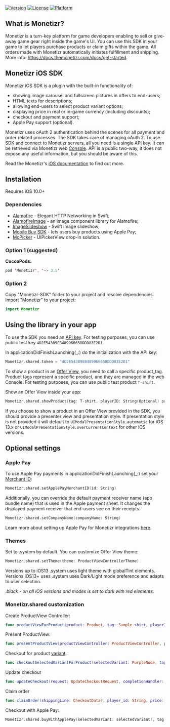[![Version](https://img.shields.io/cocoapods/v/Monetizr.svg?style=flat)](http://cocoapods.org/pods/Monetizr)
[![License](https://img.shields.io/cocoapods/l/Monetizr.svg?style=flat)](http://cocoapods.org/pods/Monetizr)
[![Platform](https://img.shields.io/cocoapods/p/Monetizr.svg?style=flat)](http://cocoapods.org/pods/Monetizr)

## What is Monetizr?
Monetizr is a turn-key platform for game developers enabling to sell or give-away game gear right inside the game's UI. You can use this SDK in your game to let players purchase products or claim gifts within the game.  All orders made with Monetizr automatically initiates fulfillment and shipping. More info: https://docs.themonetizr.com/docs/get-started.
 
## Monetizr iOS SDK
Monetizr iOS SDK is a plugin with the built-in functionality of:
- showing image carousel and fullscreen pictures in offers to end-users;
- HTML texts for descriptions;
- allowing end-users to select product variant options;
- displaying price in real or in-game currency (including discounts);
- checkout and payment support;
- Apple Pay support (optional).

Monetizr uses oAuth 2 authentication behind the scenes for all payment and order related processes. The SDK takes care of managing oAuth 2. To use SDK and connect to Monetizr servers, all you need is a single API key. It can be retrieved via Monetizr web [Console][1]. API is a public two-way, it does not expose any useful information, but you should be aware of this.

Read the Monetizr's [iOS documentation][2] to find out more.

## Installation
Requires iOS 10.0+

### Dependencies
* [Alamofire][8] - Elegant HTTP Networking in Swift;
* [AlamofireImage][9] - an image component library for Alamofire;
* [ImageSlideshow][10] - Swift image slideshow;
* [Mobile Buy SDK][11] - lets users buy products using Apple Pay;
* [McPicker][12] - UIPickerView drop-in solution.

### Option 1 (suggested)
**CocoaPods:**

```swift
pod 'Monetizr', '~> 3.5'
```

### Option 2

Copy "Monetizr-SDK" folder to your project and resolve dependencies. Import "Monetizr" to your project:

```swift
import Monetizr
```

## Using the library in your app

To use the SDK you need an [API key][3]. For testing purposes, you can use public test key `4D2E54389EB489966658DDD83E2D1`.

In applicationDidFinishLaunching(_:) do the initialization with the API key:

```swift
Monetizr.shared.token = "4D2E54389EB489966658DDD83E2D1"
```

To show a product in an [Offer View][4], you need to call a specific product_tag. Product tags represent a specific product, and they are managed in the web Console. For testing purposes, you can use public test product `T-shirt`.

Show an Offer View inside your app:

```swift
Monetizr.shared.showProduct(tag: T-shirt, playerID: String(Optional) presenter: UIViewController?, presentationStyle: UIModalPresentationStyle?) { success, error, product in ()}
```

If you choose to show a product in an Offer View provided in the SDK, you should provide a presenter view and presentation style. If presentation style is not provided it will default to `UIModalPresentationStyle.automatic` for iOS 13.x or `UIModalPresentationStyle.overCurrentContext` for other iOS versions.

## Optional settings

### Apple Pay

To use Apple Pay payments in applicationDidFinishLaunching(_:) set your [Merchant ID][5]:

```swift
Monetizr.shared.setApplePayMerchantID(id: String)
```

Additionally, you can override the default payment receiver name (app bundle name) that is used in the Apple payment sheet. It changes the displayed payment receiver that end-users see on their receipts.

```swift
Monetizr.shared.setCompanyName(companyName: String)
```

Learn more about setting up Apple Pay for Monetizr integrations [here][6].

### Themes

Set to .system by default. You can customize Offer View theme:

```swift
Monetizr.shared.setTheme(theme: ProductViewControllerTheme)
```

Versions up to iOS13 .system uses light theme with globalTint elements.
Versions iOS13+ uses .system uses Dark/Light mode preference and adapts to user selection.

*.black - on all iOS versions and modes is set to dark with red elements.*

### Monetizr.shared customization

Create ProductView Controller:

```swift
func productViewForProduct(product: Product, tag: Sample shirt, playerID: String(Optional)) -> ProductViewController
```

Present ProductView:

```swift
func presentProductView(productViewController: ProductViewController, presenter: UIViewController, presentationStyle: UIModalPresentationStyle)
```

Checkout for product [variant][7].

```swift
func checkoutSelectedVariantForProduct(selectedVariant: PurpleNode, tag: Sample shirt, shippingAddress: CheckoutAddress(Optional) completionHandler: @escaping (Bool, Error?, Checkout?) -> Void)
```

Update checkout

```swift
func updateCheckout(request: UpdateCheckoutRequest, completionHandler: @escaping (Bool, Error?, CheckoutResponse?) -> Void)
```

Claim order

```swift
func claimOrder(shippingLine: CheckoutData?, player_id: String, price: String, completionHandler: @escaping (Bool, Error?, Claim?) -> Void)
```

Checkout with Apple Pay:

```swift
Monetizr.shared.buyWithApplePay(selectedVariant: selectedVariant!, tag: Sample shirt!, presenter: UIViewController) { success, error in ()}
```

[1]: https://app.themonetizr.com/
[2]: https://docs.themonetizr.com/docs/ios
[3]: https://docs.themonetizr.com/docs/creating-account#section-your-unique-access-token
[4]: https://docs.themonetizr.com/docs/offer-view
[5]: https://developer.apple.com/documentation/passkit/apple_pay/setting_up_apple_pay_requirements
[6]: https://docs.themonetizr.com/docs/apple-pay-setup
[7]: https://docs.themonetizr.com/docs/creating-offer-view#section-create-product-option-selectors
[8]: https://github.com/Alamofire/Alamofire
[9]: https://github.com/Alamofire/AlamofireImage
[10]: https://github.com/zvonicek/ImageSlideshow
[11]: https://github.com/Shopify/mobile-buy-sdk-ios
[12]: https://github.com/kmcgill88/McPicker-iOS

